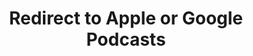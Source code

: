 ---
title: Redirect to Apple or Google Podcasts
redirect_from:
- /078r/
- /zadnja/
- /instagram/
redirect_to: https://pod.fo/e/26c18e
---